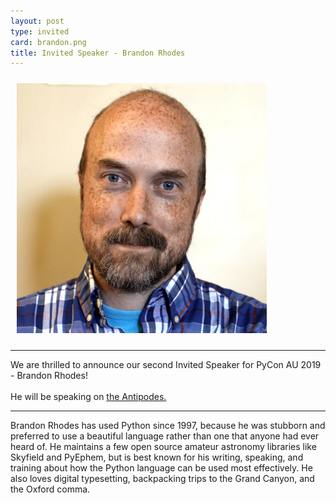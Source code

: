 ```yaml
---
layout: post
type: invited
card: brandon.png
title: Invited Speaker - Brandon Rhodes
---
```



<div class="row">
<div class="col-12 col-lg-3 order-12"><img class="mx-auto d-block" style="padding: 10px" height="400px" src="/static/img/people/brandon-orig.jpg"></div>
<div class="col">
<hr>
<span class="abstract">We are thrilled to announce our second Invited Speaker for PyCon AU 2019 - Brandon Rhodes!<br><br>He will be speaking on <a href="/talks/brandon">the Antipodes.</a></span>
<hr>
Brandon Rhodes has used Python since 1997, because he was stubborn and preferred to use a beautiful language rather than one that anyone had ever heard of. He maintains a few open source amateur astronomy libraries like Skyfield and PyEphem, but is best known for his writing, speaking, and training about how the Python language can be used most effectively. He also loves digital typesetting, backpacking trips to the Grand Canyon, and the Oxford comma.
